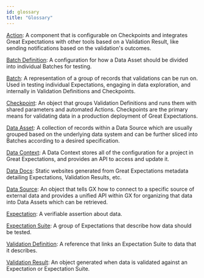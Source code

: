 ```yaml
---
id: glossary
title: "Glossary"
---
```


[Action](/core/trigger_actions_based_on_results/trigger_actions_based_on_results.md): A component that is configurable on Checkpoints and integrates Great Expectations with other tools based on a Validation Result, like sending notifications based on the validation's outcomes.

[Batch Definition](/core/connect_to_data/connect_to_data.md): A configuration for how a Data Asset should be divided into individual Batches for testing.

[Batch](/core/connect_to_data/connect_to_data.md): A representation of a group of records that validations can be run on.  Used in testing individual Expectations, engaging in data exploration, and internally in Validation Definitions and Checkpoints.

[Checkpoint](/core/trigger_actions_based_on_results/create_a_checkpoint_with_actions.md): An object that groups Validation Definitions and runs them with shared parameters and automated Actions.  Checkpoints are the primary means for validating data in a production deployment of Great Expectations.

[Data Asset](/core/connect_to_data/connect_to_data.md): A collection of records within a Data Source which are usually grouped based on the underlying data system and can be further sliced into Batches according to a desired specification.

[Data Context](/core/set_up_a_gx_environment/create_a_data_context.md): A Data Context stores all of the configuration for a project in Great Expectations, and provides an API to access and update it.

[Data Docs](/core/configure_project_settings/configure_data_docs/configure_data_docs.md): Static websites generated from Great Expectations metadata detailing Expectations, Validation Results, etc.

[Data Source](/core/connect_to_data/connect_to_data.md): An object that tells GX how to connect to a specific source of external data and provides a unified API within GX for organizing that data into Data Assets which can be retrieved. 

[Expectation](/core/define_expectations/create_an_expectation.md): A verifiable assertion about data.

[Expectation Suite](/core/define_expectations/organize_expectation_suites.md): A group of Expectations that describe how data should be tested.

[Validation Definition](/core/run_validations/create_a_validation_definition.md): A reference that links an Expectation Suite to data that it describes.

<!-- Update this link to point to the "Review a Validation Result object" guide when it is complete. -->
[Validation Result](/core/run_validations/run_a_validation_definition.md): An object generated when data is validated against an Expectation or Expectation Suite.